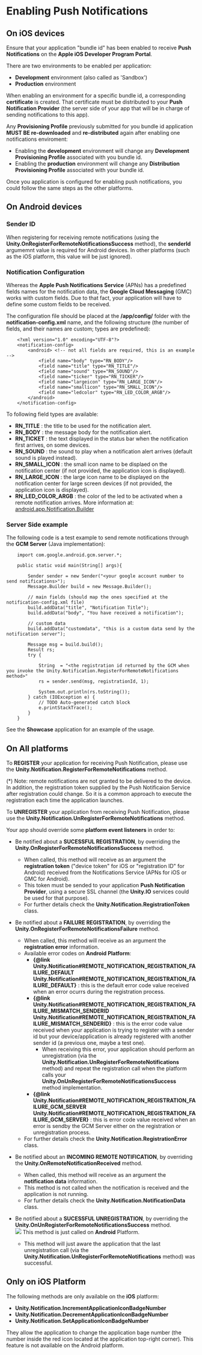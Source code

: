 Enabling Push Notifications
====================

On iOS devices
---------------------

Ensure that your application "bundle id" has been enabled to receive <b>Push Notifications</b> on the <b>Apple iOS Developer Program Portal</b>.

There are two environments to be enabled per application:

* **Development** environment (also called as 'Sandbox')
* **Production** environment

When enabling an environment for a specific bundle id, a corresponding **certificate** is created. That certificate must be distributed to your **Push Notification Provider** (the server side of your app that will be in charge of sending notifications to this app).

Any **Provisioning Profile** previously submitted for you bundle id application **MUST BE re-downloaded** and **re-distributed** again after enabling one notifications enviroment:

* Enabling the **development** environment will change any **Development Provisioning Profile** associated with you bundle id.
* Enabling the **production** environment will change any **Distribution Provisioning Profile** associated with your bundle id.

Once you application is configured for enabling push notifications, you could follow the same steps as the other platforms.

On Android devices
---------------------

### Sender ID

When registering for receiving remote notifications (using the **Unity.OnRegisterForRemoteNotificationsSuccess** method), the **senderId** argumemnt value is required for Android devices. In other platforms (such as the iOS platform, this value will be just ignored).

### Notification Configuration

Whereas the <b> Apple Push Notifications Service</b> (APNs) has a predefined fields names for the notification data, the <b>Google Cloud Messaging</b> (GMC) works with custom fields. Due to that fact, your application will have to define some custom fields to be received.

The configuration file should be placed at the <b>/app/config/</b> folder with the <b>notification-config.xml</b> name, and the following structure (the number of fields, and their names are custom; types are predefined):

		<?xml version="1.0" encoding="UTF-8"?>
		<notification-config>
			<android> <!-- not all fields are required, this is an example -->
				<field name="body" type="RN_BODY"/>
				<field name="title" type="RN_TITLE"/>
				<field name="sound" type="RN_SOUND"/>
				<field name="ticker" type="RN_TICKER"/>
				<field name="largeicon" type="RN_LARGE_ICON"/>
				<field name="smallicon" type="RN_SMALL_ICON"/>
				<field name="ledcolor" type="RN_LED_COLOR_ARGB"/>
			</android>
		</notification-config>	

To following field types are available:

+ <b>RN_TITLE</b> : the title to be used for the notification alert.
+ <b>RN_BODY</b> : the message body for the notification alert.
+ <b>RN_TICKET</b> : the text displayed in the status bar when the notification first arrives, on some devices.
+ <b>RN_SOUND</b> : the sound to play when a notification alert arrives (default sound is played instead).
+ <b>RN_SMALL_ICON</b> : the small icon name to be displaed on the notification center (if not provided, the application icon is displayed).
+ <b>RN_LARGE_ICON</b> : the large icon name to be displayed on the notification center for large screen devices (if not provided, the application icon is displayed).
+ <b>RN_LED_COLOR_ARGB</b> : the color of the led to be activated when a remote notification arrives. More information at: <a href="http://developer.android.com/reference/android/app/Notification.Builder.html#setLights(int, int, int)">android.app.Notification.Builder</a>

### Server Side example

The following code is a test example to send remote notifications through the <b>GCM Server</b> (Java implementation):

		import com.google.android.gcm.server.*;
		
		public static void main(String[] args){
			
			Sender sender = new Sender("<your google account number to send notifications>");
			Message.Builder build = new Message.Builder();
			
			// main fields (should map the ones specified at the notification-config.xml file)
			build.addData("title", "Notification Title");
			build.addData("body", "You have received a notification");
			
			// custom data
			build.addData("customdata", "this is a custom data send by the notification server");
						
			Message msg = build.build();
			Result rs;
			try {
				
				String  = "<the registration id returned by the GCM when you invoke the Unity.Notification.RegisterForRemoteNotifications method>"
				rs = sender.send(msg, registrationId, 1);
				
				System.out.println(rs.toString());
			} catch (IOException e) {
				// TODO Auto-generated catch block
				e.printStackTrace();
			}
		}

See the <b>Showcase</b> application for an example of the usage.
		

On All platforms
---------------------

To **REGISTER** your application for receiving Push Notification, please use the **Unity.Notification.RegisterForRemoteNotifications** method.

(*) Note: remote notifications are not granted to be delivered to the device. In addition, the registration token supplied by the Push Notificaion Service after registration could change. So it is a common approach to execute the registration each time the application launches.

To **UNREGISTER** your application from receiving Push Notification, please use the **Unity.Notification.UnRegisterForRemoteNotifications** method.

Your app should override some **platform event listeners** in order to:

* Be notified about a **SUCESSFUL REGISTRATION**, by overriding the **Unity.OnRegisterForRemoteNotificationsSuccess** method.
	* When called, this method will receive as an argument the **registration token** ("device token" for iOS or "registration ID" for Android) received from the Notifications Service (APNs for iOS or GMC for Android).
	* This token must be sended to your application **Push Notification Provider**, using a secure SSL channel (the **Unity.IO** services could be used for that purpose).
	* For further details check the **Unity.Notification.RegistrationToken** class.

* Be notified about a **FAILURE REGISTRATION**, by overriding the **Unity.OnRegisterForRemoteNotificationsFailure** method.
	* When called, this method will receive as an argument the **registration error** information.
	* Available error codes on **Android Platform**:
		* **{@link Unity.Notification#REMOTE_NOTIFICATION_REGISTRATION_FAILURE_DEFAULT Unity.Notification#REMOTE_NOTIFICATION_REGISTRATION_FAILURE_DEFAULT}** : this is the default error code value received when an error ocurrs during the registration process.
		* **{@link Unity.Notification#REMOTE_NOTIFICATION_REGISTRATION_FAILURE_MISMATCH_SENDERID Unity.Notification#REMOTE_NOTIFICATION_REGISTRATION_FAILURE_MISMATCH_SENDERID}** : this is the error code value received when your application is trying to register with a sender id but your device/application is already registered with another sender id (a previous one, maybe a test one).
			* When receiving this error, your application should perform an unregistration (via the **Unity.Notification.UnRegisterForRemoteNotifications** method) and repeat the registration call when the platform calls your **Unity.OnUnRegisterForRemoteNotificationsSuccess** method implementation.
		* **{@link Unity.Notification#REMOTE_NOTIFICATION_REGISTRATION_FAILURE_GCM_SERVER Unity.Notification#REMOTE_NOTIFICATION_REGISTRATION_FAILURE_GCM_SERVER}** : this is error code value received when an error is sendby the GCM Server either on the registration or unregistration process.
	* For further details check the **Unity.Notification.RegistrationError** class.
	
* Be notified about an **INCOMING REMOTE NOTIFICATION**,  by overriding the **Unity.OnRemoteNotificationReceived** method.
	* When called, this method will receive as an argument the **notification data** information.
	* This method is not called when the notification is received and the application is not running.
	* For further details check the **Unity.Notification.NotificationData** class.
	
* Be notified about a **SUCESSFUL UNREGISTRATION**, by overriding the **Unity.OnUnRegisterForRemoteNotificationsSuccess** method. <br/><img src="resources/images/warning.png"/> This method is just called on **Android** Platform.
	* This method will just aware the application that the last unregistration call (via the **Unity.Notification.UnRegisterForRemoteNotifications** method) was successful.
	
Only on iOS Platform
---------------------

The following methods are only available on the **iOS** platform:

* **Unity.Notification.IncrementApplicationIconBadgeNumber**
* **Unity.Notification.DecrementApplicationIconBadgeNumber**
* **Unity.Notification.SetApplicationIconBadgeNumber**

They allow the application to change the application bage number (the number inside the red icon located at the application top-right corner).
This feature is not available on the Android platform.

